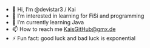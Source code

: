 - 👋 Hi, I’m @devistar3 / Kai
- 👀 I’m interested in learning for FiSi and programming
- 🌱 I’m currently learning Java
- 📫 How to reach me  KaisGitHub@gmx.de
- ⚡ Fun fact: good luck and bad luck is exponential